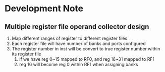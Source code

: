 # Development Note

## Multiple register file operand collector design

1. Map different ranges of register to different register files
2. Each register file will have number of banks and ports configured
3. The register number in inst will be convert to true register number within its register file
    1. if we have reg 0~15 mapped to RF0, and reg 16~31 mapped to RF1
    2. reg 16 will become reg 0 within RF1 when assigning banks